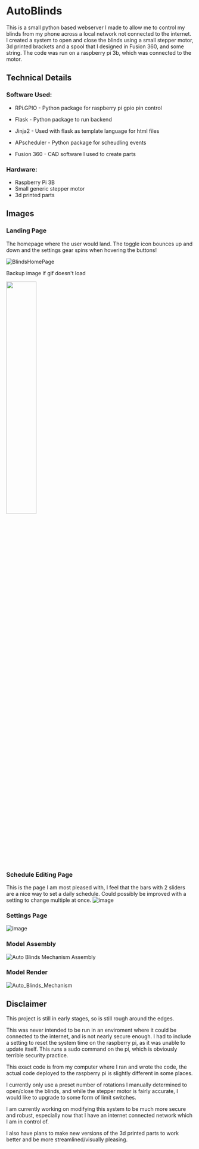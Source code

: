 # AutoBlinds
This is a small python based webserver I made to allow me to control my blinds from my phone across a local network not connected to the internet. 
I created a system to open and close the blinds using a small stepper motor, 3d printed brackets and a spool that I designed in Fusion 360, and some string.
The code was run on a raspberry pi 3b, which was connected to the motor.

## Technical Details
### Software Used:
- RPi.GPIO - Python package for raspberry pi gpio pin control
- Flask - Python package to run backend
- Jinja2 - Used with flask as template language for html files
- APscheduler - Python package for scheudling events

- Fusion 360 - CAD software I used to create parts

### Hardware:
- Raspberry Pi 3B
- Small generic stepper motor
- 3d printed parts

## Images
### Landing Page
The homepage where the user would land.
The toggle icon bounces up and down and the settings gear spins when hovering the buttons!

![BlindsHomePage](https://user-images.githubusercontent.com/38133364/201731430-bcdf8408-5346-4ae7-b47b-e12ee5c5af38.gif)

Backup image if gif doesn't load

<img src="https://user-images.githubusercontent.com/38133364/201730252-27e24f9a-0c54-40f6-b72b-b99c98e22234.png" width=40% height=40%>


### Schedule Editing Page
This is the page I am most pleased with, I feel that the bars with 2 sliders are a nice way to set a daily schedule. Could possibly be improved with a setting to change multiple at once.
![image](https://user-images.githubusercontent.com/38133364/201731722-65e97ea3-a3f8-4cfe-b9b9-f2d0b8a9bf5a.png)


### Settings Page
![image](https://user-images.githubusercontent.com/38133364/201731578-56551f0e-6d51-4f51-bb5b-129222b0b91f.png)

### Model Assembly
![Auto Blinds Mechanism Assembly](https://user-images.githubusercontent.com/38133364/201802248-b2736dcf-68eb-4f03-b871-a6fc5a6997fd.gif)

### Model Render
![Auto_Blinds_Mechanism](https://user-images.githubusercontent.com/38133364/201983353-faac8c67-2bc5-4698-945d-e50d93e655a7.png)

## Disclaimer
This project is still in early stages, so is still rough around the edges.

This was never intended to be run in an enviroment where it could be connected to the internet, and is not nearly secure enough. 
I had to include a setting to reset the system time on the raspberry pi, as it was unable to update itself. This runs a sudo command on the pi, which is obviously terrible security practice.

This exact code is from my computer where I ran and wrote the code, the actual code deployed to the raspberry pi is slightly different in some places.

I currently only use a preset number of rotations I manually determined to open/close the blinds, and while the stepper motor is fairly accurate, I would like to upgrade to some form of limit switches.

I am currently working on modifying this system to be much more secure and robust, especially now that I have an internet connected network which I am in control of.

I also have plans to make new versions of the 3d printed parts to work better and be more streamlined/visually pleasing. 

